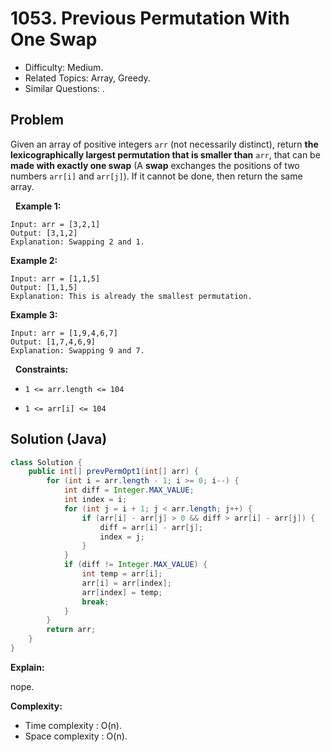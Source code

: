 # 1053. Previous Permutation With One Swap

- Difficulty: Medium.
- Related Topics: Array, Greedy.
- Similar Questions: .

## Problem

Given an array of positive integers ```arr``` (not necessarily distinct), return **the lexicographically largest permutation that is smaller than** ```arr```, that can be **made with exactly one swap** (A **swap** exchanges the positions of two numbers ```arr[i]``` and ```arr[j]```). If it cannot be done, then return the same array.

 
**Example 1:**

```
Input: arr = [3,2,1]
Output: [3,1,2]
Explanation: Swapping 2 and 1.
```

**Example 2:**

```
Input: arr = [1,1,5]
Output: [1,1,5]
Explanation: This is already the smallest permutation.
```

**Example 3:**

```
Input: arr = [1,9,4,6,7]
Output: [1,7,4,6,9]
Explanation: Swapping 9 and 7.
```

 
**Constraints:**


	
- ```1 <= arr.length <= 104```
	
- ```1 <= arr[i] <= 104```



## Solution (Java)

```java
class Solution {
    public int[] prevPermOpt1(int[] arr) {
        for (int i = arr.length - 1; i >= 0; i--) {
            int diff = Integer.MAX_VALUE;
            int index = i;
            for (int j = i + 1; j < arr.length; j++) {
                if (arr[i] - arr[j] > 0 && diff > arr[i] - arr[j]) {
                    diff = arr[i] - arr[j];
                    index = j;
                }
            }
            if (diff != Integer.MAX_VALUE) {
                int temp = arr[i];
                arr[i] = arr[index];
                arr[index] = temp;
                break;
            }
        }
        return arr;
    }
}
```

**Explain:**

nope.

**Complexity:**

* Time complexity : O(n).
* Space complexity : O(n).
